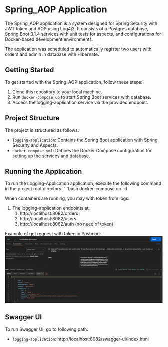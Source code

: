 # Spring_AOP Application

The Spring_AOP application is a system designed for Spring Security 
with JWT token and AOP using Log4j2. It consists of a Postgres database, 
Spring Boot 3.1.4 services with unit tests for aspects,
and configurations for Docker-based development environments. 

The application was scheduled to automatically register two users 
with orders and admin in database with Hibernate.

## Getting Started
To get started with the Spring_AOP application, follow these steps:
1. Clone this repository to your local machine.
2. Run `docker-compose up` to start Spring Boot services with database.
3. Access the logging-application service via the provided endpoint.

## Project Structure
The project is structured as follows:
- `logging-application`: Contains the Spring Boot application with Spring Security and Aspects.
- `docker-compose.yml`: Defines the Docker Compose configuration for setting up the services and database.

## Running the Application
To run the Logging-Application application, execute the following command in the project root directory:
    ```bash
    docker-compose up -d

When containers are running, you may with token from logs:
1. The logging-application endpoints at:
   1. http://localhost:8082/orders
   2. http://localhost:8082/users
   3. http://localhost:8082/auth (no need of token)

Example of get request with token in Postman:
![Get_request](./get_request_with_token.png)

##  Swagger UI
To run Swagger UI, go to following path:
- `logging-application`: http://localhost:8082/swagger-ui/index.html